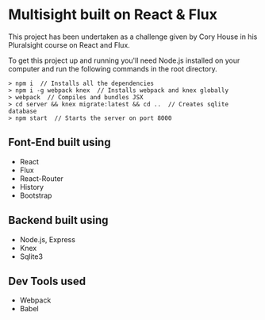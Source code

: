# Multisight built on React & Flux

This project has been undertaken as a challenge given by Cory House in his Pluralsight
course on React and Flux.

To get this project up and running you'll need Node.js installed on your computer and run
the following commands in the root directory.

```
> npm i  // Installs all the dependencies
> npm i -g webpack knex  // Installs webpack and knex globally
> webpack  // Compiles and bundles JSX
> cd server && knex migrate:latest && cd ..  // Creates sqlite database
> npm start  // Starts the server on port 8000
```

## Font-End built using

* React
* Flux
* React-Router
* History
* Bootstrap

## Backend built using

* Node.js, Express
* Knex
* Sqlite3

## Dev Tools used

* Webpack
* Babel